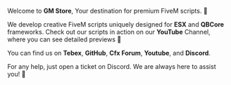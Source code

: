 Welcome to **GM Store**,
Your destination for premium FiveM scripts. 🌱

We develop creative FiveM scripts uniquely designed for **ESX** and **QBCore** frameworks.
Check out our scripts in action on our **YouTube** Channel, where you can see detailed previews 🍃

You can find us on **Tebex**, **GitHub**, **Cfx Forum**, **Youtube**, and **Discord**.

For any help, just open a ticket on Discord.
We are always here to assist you! 🌊
